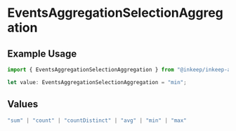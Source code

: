# EventsAggregationSelectionAggregation

## Example Usage

```typescript
import { EventsAggregationSelectionAggregation } from "@inkeep/inkeep-analytics/models/components";

let value: EventsAggregationSelectionAggregation = "min";
```

## Values

```typescript
"sum" | "count" | "countDistinct" | "avg" | "min" | "max"
```